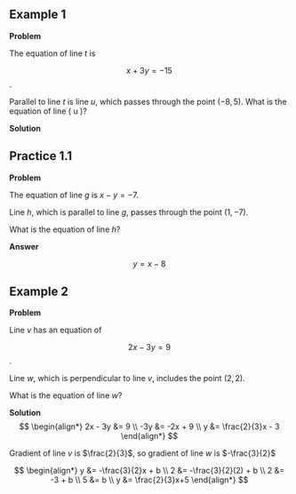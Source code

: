 ## Example 1

**Problem**

The equation of line $t$ is 

$$x + 3y = -15$$. 

Parallel to line $t$ is line $u$, which passes through the point $(-8, 5)$. What is the equation of line \( u \)?

**Solution**


## Practice 1.1

**Problem**

The equation of line $g$ is $x - y = -7$. 

Line $h$, which is parallel to line $g$, passes through the point $(1, -7)$. 

What is the equation of line $h$?

**Answer**

$$y=x-8$$

## Example 2

**Problem**

Line $v$ has an equation of 

$$2x - 3y = 9$$. 

Line $w$, which is perpendicular to line $v$, includes the point $(2, 2)$. 

What is the equation of line $w$?

**Solution**
$$
\begin{align*}
2x - 3y &= 9 \\
-3y &= -2x + 9 \\
y &= \frac{2}{3}x - 3
\end{align*}
$$

Gradient of line $v$ is $\frac{2}{3}$, so gradient of line $w$ is $-\frac{3}{2}$

$$
\begin{align*}
y &= -\frac{3}{2}x + b \\
2 &= -\frac{3}{2}(2) + b \\
2 &= -3 + b \\
5 &= b \\
y &= \frac{2}{3}x+5
\end{align*}
$$
<!--stackedit_data:
eyJoaXN0b3J5IjpbMTcwNzU0MTQzOSwtMTE2MTAwNjE2MywtMj
A4ODc0NjYxMiw3MzA5OTgxMTZdfQ==
-->